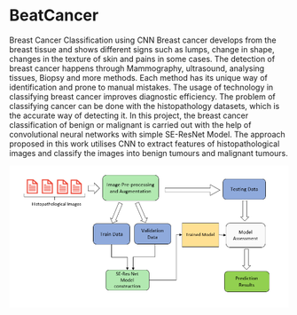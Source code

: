 # BeatCancer
Breast Cancer Classification using CNN
Breast cancer develops from the breast tissue and shows different signs such as lumps, change in shape, changes in the texture of skin and pains in some cases. The detection of breast cancer happens through Mammography, ultrasound, analysing tissues, Biopsy and more methods. Each method has its unique way of identification and prone to manual mistakes. The usage of technology in classifying breast cancer improves diagnostic efficiency. The problem of classifying cancer can be done with the histopathology datasets, which is the accurate way of detecting it. 
In this project, the breast cancer classification of benign or malignant is carried out with the help of convolutional neural networks with simple SE-ResNet Model. The approach proposed in this work utilises CNN to extract features of histopathological images and classify the images into benign tumours and malignant tumours. 

![](Images/SolutionApproach.png)
